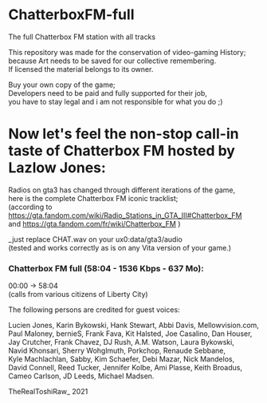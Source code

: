 # ChatterboxFM-full
The full Chatterbox FM station with all tracks  

This repository was made for the conservation of video-gaming History;  
because Art needs to be saved for our collective remembering.  
If licensed the material belongs to its owner.  

Buy your own copy of the game;  
Developers need to be paid and fully supported for their job,  
you have to stay legal and i am not responsible for what you do  ;)  


# Now let's feel the non-stop call-in taste of Chatterbox FM hosted by Lazlow Jones:  

Radios on gta3 has changed through different iterations of the game,  
here is the complete Chatterbox FM iconic tracklist;  
(according to https://gta.fandom.com/wiki/Radio_Stations_in_GTA_III#Chatterbox_FM  
and https://gta.fandom.com/fr/wiki/Chatterbox_FM )  


_just replace CHAT.wav on your ux0:data/gta3/audio  
(tested and works correctly as is on any Vita version of your game.)  


### Chatterbox FM full (58:04 - 1536 Kbps - 637 Mo):  

00:00 -> 58:04  
(calls from various citizens of Liberty City)  

The following persons are credited for guest voices:  
 
Lucien Jones, Karin Bykowski, Hank Stewart, Abbi Davis, Mellowvision.com,  
Paul Maloney, bernieS, Frank Fava, Kit Halsted, Joe Casalino, Dan Houser,  
Jay Crutcher, Frank Chavez, DJ Rush, A.M. Watson, Laura Bykowski,  
Navid Khonsari, Sherry Wohglmuth, Porkchop, Renaude Sebbane,  
Kyle Machlachlan, Sabby, Kim Schaefer, Debi Mazar, Nick Mandelos,  
David Connell, Reed Tucker, Jennifer Kolbe, Ami Plasse, Keith Broadus,  
Cameo Carlson, JD Leeds, Michael Madsen.  

TheRealToshiRaw_ 2021  
